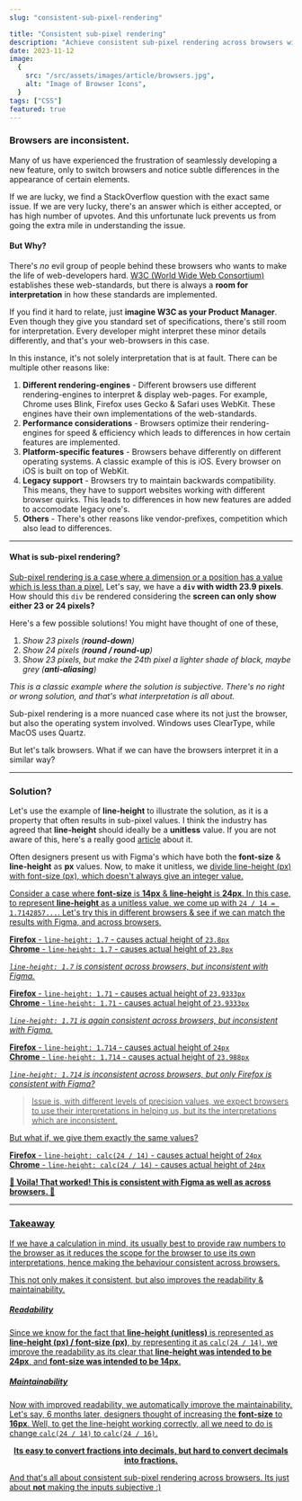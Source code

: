```yaml
---
slug: "consistent-sub-pixel-rendering"

title: "Consistent sub-pixel rendering"
description: "Achieve consistent sub-pixel rendering across browsers with improved readability"
date: 2023-11-12
image:
  {
    src: "/src/assets/images/article/browsers.jpg",
    alt: "Image of Browser Icons",
  }
tags: ["CSS"]
featured: true
---
```


### Browsers are inconsistent.

Many of us have experienced the frustration of seamlessly developing a new feature, only to switch browsers and notice subtle differences in the appearance of certain elements.

If we are lucky, we find a StackOverflow question with the exact same issue. If we are very lucky, there's an answer which is either accepted, or has high number of upvotes. And this unfortunate luck prevents us from going the extra mile in understanding the issue.

#### But Why?

There's _no_ evil group of people behind these browsers who wants to make the life of web-developers hard. [W3C (World Wide Web Consortium)](https://www.w3.org/) establishes these web-standards, but there is always a **room for interpretation** in how these standards are implemented.

If you find it hard to relate, just **imagine W3C as your Product Manager**. Even though they give you standard set of specifications, there's still room for interpretation. Every developer might interpret these minor details differently, and that's your web-browsers in this case.

In this instance, it's not solely interpretation that is at fault. There can be multiple other reasons like:

1. **Different rendering-engines** - Different browsers use different rendering-engines to interpret & display web-pages. For example, Chrome uses Blink, Firefox uses Gecko & Safari uses WebKit. These engines have their own implementations of the web-standards.
2. **Performance considerations** - Browsers optimize their rendering-engines for speed & efficiency which leads to differences in how certain features are implemented.
3. **Platform-specific features** - Browsers behave differently on different operating systems. A classic example of this is iOS. Every browser on iOS is built on top of WebKit.
4. **Legacy support** - Browsers try to maintain backwards compatibility. This means, they have to support websites working with different browser quirks. This leads to differences in how new features are added to accomodate legacy one's.
5. **Others** - There's other reasons like vendor-prefixes, competition which also lead to differences.

<!-- <br/>

**TLDR is, browsers are inconsistent, and it's the hard truth which needs to be accepted.** -->

<hr/>

#### What is sub-pixel rendering?

<u>Sub-pixel rendering is a case where a dimension or a position has a value which is less than a pixel.</u> Let's say, we have a **`div` with width 23.9 pixels**. How should this `div` be rendered considering the **screen can only show either 23 or 24 pixels?**

Here's a few possible solutions! You might have thought of one of these,

1. _Show 23 pixels (**round-down**)_
2. _Show 24 pixels (**round / round-up**)_
3. _Show 23 pixels, but make the 24th pixel a lighter shade of black, maybe grey (**anti-aliasing**)_

_This is a classic example where the solution is subjective. There's no right or wrong solution, and that's what interpretation is all about._

Sub-pixel rendering is a more nuanced case where its not just the browser, but also the operating system involved. Windows uses ClearType, while MacOS uses Quartz.

But let's talk browsers. What if we can have the browsers interpret it in a similar way?

<hr/>

### Solution?

Let's use the example of **line-height** to illustrate the solution, as it is a property that often results in sub-pixel values. I think the industry has agreed that **line-height** should ideally be a **unitless** value. If you are not aware of this, here's a really good [article](http://meyerweb.com/eric/thoughts/2006/02/08/unitless-line-heights/) about it.

Often designers present us with Figma's which have both the **font-size** & **line-height** as **px** values. Now, to make it unitless, we <u>divide line-height (px) with font-size (px)<u/>, which doesn't always give an integer value.

Consider a case where **font-size** is **14px** & **line-height** is **24px**. In this case, to represent **line-height** as a unitless value, we come up with `24 / 14 = 1.7142857...`. Let's try this in different browsers & see if we can match the results with Figma, and across browsers,

**Firefox** - `line-height: 1.7` - causes actual height of `23.8px`\
**Chrome** - `line-height: 1.7` - causes actual height of `23.8px`

_`line-height: 1.7` is consistent across browsers, but inconsistent with Figma._

**Firefox** - `line-height: 1.71` - causes actual height of `23.9333px`\
**Chrome** - `line-height: 1.71` - causes actual height of `23.9333px`

_`line-height: 1.71` is again consistent across browsers, but inconsistent with Figma._

**Firefox** - `line-height: 1.714` - causes actual height of `24px`\
**Chrome** - `line-height: 1.714` - causes actual height of `23.988px`

_`line-height: 1.714` is inconsistent across browsers, but only Firefox is consistent with Figma?_

> Issue is, with different levels of precision values, we expect browsers to use their interpretations in helping us, but its the interpretations which are inconsistent.

But what if, we give them exactly the same values?

**Firefox** - `line-height: calc(24 / 14)` - causes actual height of `24px`\
**Chrome** - `line-height: calc(24 / 14)` - causes actual height of `24px`

**🎉 Voila! That worked! This is consistent with Figma as well as across browsers. 🎉**

<hr/>

### Takeaway

If we have a calculation in mind, its usually best to provide raw numbers to the browser as it reduces the scope for the browser to use its own interpretations, hence making the behaviour consistent across browsers.

This not only makes it consistent, but also improves the readability & maintainability.

##### Readability

Since we know for the fact that **line-height (unitless)** is represented as **line-height (px) / font-size (px)**, by representing it as `calc(24 / 14)`, we improve the readability as its clear that **line-height was intended to be 24px**, and **font-size was intended to be 14px**.

##### Maintainability

Now with improved readability, we automatically improve the maintainability. Let's say, 6 months later, designers thought of increasing the **font-size** to **16px**. Well, to get the line-height working correctly, all we need to do is change `calc(24 / 14)` to `calc(24 / 16)`.

**<center>Its easy to convert fractions into decimals, but hard to convert decimals into fractions.</center>**

And that's all about consistent sub-pixel rendering across browsers. Its just about **not** making the inputs subjective :)
